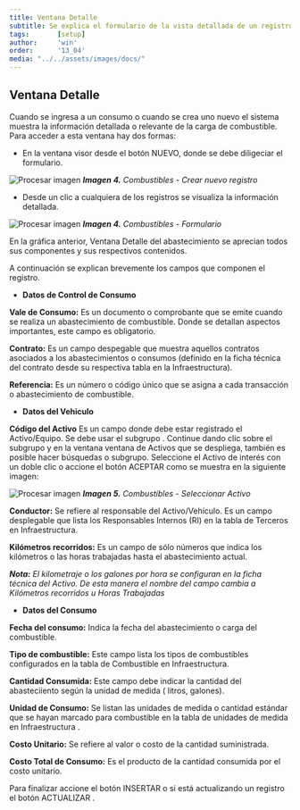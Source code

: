 ```yaml
---
title: Ventana Detalle
subtitle: Se explica el formulario de la vista detallada de un registro.
tags:       [setup]
author:     'win'
order:      '13_04'
media: "../../assets/images/docs/"
---
```


## Ventana Detalle

Cuando se ingresa a un consumo o cuando se crea uno nuevo el sistema muestra la información detallada o relevante de la carga de combustible. Para acceder a esta ventana hay dos formas:

- En la ventana visor desde el botón <a class="btn cl-blue bg-white px-3"> NUEVO</a>, donde se debe diligeciar el formulario.

![Procesar imagen](../../assets/images/cap18/chp18_img04.png)
_**Imagen 4.** Combustibles - Crear nuevo registro_

- Desde un clic a cualquiera de los registros se visualiza la información detallada. 

![Procesar imagen](../../assets/images/cap18/chp18_img05.png)
_**Imagen 4.** Combustibles - Formulario_

En la gráfica anterior, Ventana Detalle del abastecimiento se aprecian todos sus componentes  y sus respectivos contenidos.

A continuación se explican brevemente los campos que componen el registro. 

- **Datos de Control de Consumo**

**Vale de Consumo:** Es un documento o comprobante que se emite cuando se realiza un abastecimiento de combustible. Donde se detallan aspectos importantes, este campo es obligatorio. 

**Contrato:** Es un campo despegable que muestra aquellos contratos asociados a los abastecimientos o consumos (definido en la ficha técnica del contrato desde su respectiva tabla en la <a class="btn cl-white bg-blue px-3">Infraestructura</a>). 

**Referencia:** Es un número o código único que se asigna a cada transacción o abastecimiento de combustible. 

- **Datos del Vehiculo**


**Código del Activo** Es un campo donde debe estar registrado el Activo/Equipo.  Se debe usar el subgrupo <span class="mdi mdi-filter-variant icon white"></span>. 
Continue dando clic sobre el subgrupo y en la ventana ventana de Activos que se despliega, también es posible hacer búsquedas o subgrupo. Seleccione el Activo de interés con un doble clic o accione el botón 
<a class="btn cl-blue bg-white px-6"> ACEPTAR </a> como se muestra en la siguiente imagen:


![Procesar imagen](../../assets/images/cap18/chp18_img06.png)
_**Imagen 5.** Combustibles - Seleccionar Activo_

**Conductor:** Se refiere al responsable del Activo/Vehículo. Es un campo desplegable que lista los Responsables Internos (RI) en la tabla de Terceros en <a class="btn cl-white bg-blue px-3">Infraestructura</a>. 

**Kilómetros recorridos:** Es un campo de sólo números que indica los kilómetros o las horas trabajadas hasta el abastecimiento actual. 

_**Nota:** El kilometraje o los galones por hora se configuran en la ficha técnica del Activo. De esta manera el nombre del campo cambia a Kilómetros recorridos u Horas Trabajadas_ 

- **Datos del Consumo**

**Fecha del consumo:** Indica la fecha del abastecimiento o carga del combustible. 

**Tipo de combustible:** Este campo lista los tipos de combustibles configurados en la tabla de Combustible en <a class="btn cl-white bg-blue px-3">Infraestructura</a>.

**Cantidad Consumida:** Este campo debe indicar la cantidad del abasteciiento según la unidad de medida ( litros, galones). 

**Unidad de Consumo:** Se listan las unidades de medida o cantidad estándar que se hayan marcado para combustible en la tabla de unidades de medida en <a class="btn cl-white bg-blue px-3">Infraestructura </a>.

**Costo Unitario:** Se refiere al valor o costo de la cantidad suministrada. 

**Costo Total de Consumo:**  Es el producto de la cantidad consumida por el costo unitario.

Para finalizar accione el botón 
<a class="btn blue">INSERTAR <span class="mdi mdi-plus-circle-outline"></span></a> o si está actualizando un registro el botón <a class="btn blue">ACTUALIZAR <span class="mdi mdi-pencil"></span></a>. 

